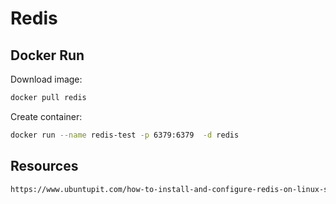 # Redis

## Docker Run

Download image:

```sh
docker pull redis
```

Create container:

```sh
docker run --name redis-test -p 6379:6379  -d redis 
```

## Resources

```html
https://www.ubuntupit.com/how-to-install-and-configure-redis-on-linux-system/
```

